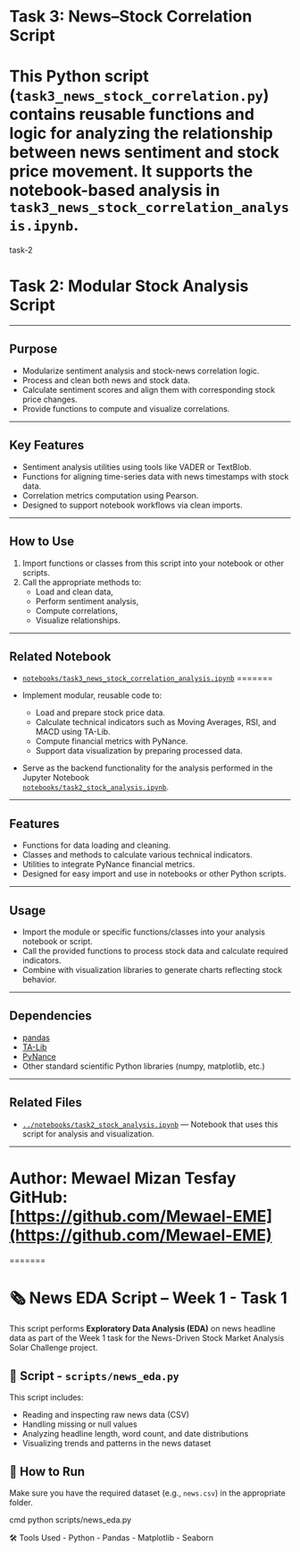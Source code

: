 # Task 3: News–Stock Correlation Script

This Python script (`task3_news_stock_correlation.py`) contains reusable functions and logic for analyzing the relationship between news sentiment and stock price movement. It supports the notebook-based analysis in `task3_news_stock_correlation_analysis.ipynb`.
=======
task-2
# Task 2: Modular Stock Analysis Script
---

## Purpose
- Modularize sentiment analysis and stock-news correlation logic.
- Process and clean both news and stock data.
- Calculate sentiment scores and align them with corresponding stock price changes.
- Provide functions to compute and visualize correlations.

---

## Key Features

- Sentiment analysis utilities using tools like VADER or TextBlob.
- Functions for aligning time-series data with news timestamps with stock data.
- Correlation metrics computation using Pearson.
- Designed to support notebook workflows via clean imports.

---

## How to Use

1. Import functions or classes from this script into your notebook or other scripts.
2. Call the appropriate methods to:
   - Load and clean data,
   - Perform sentiment analysis,
   - Compute correlations,
   - Visualize relationships.

---

## Related Notebook

- [`notebooks/task3_news_stock_correlation_analysis.ipynb`](../notebooks/task3_news_stock_correlation_analysis.ipynb)
=======
- Implement modular, reusable code to:
  - Load and prepare stock price data.
  - Calculate technical indicators such as Moving Averages, RSI, and MACD using TA-Lib.
  - Compute financial metrics with PyNance.
  - Support data visualization by preparing processed data.

- Serve as the backend functionality for the analysis performed in the Jupyter Notebook  
  [`notebooks/task2_stock_analysis.ipynb`](../notebooks/task2_stock_analysis.ipynb).

---

## Features

- Functions for data loading and cleaning.
- Classes and methods to calculate various technical indicators.
- Utilities to integrate PyNance financial metrics.
- Designed for easy import and use in notebooks or other Python scripts.

---

## Usage

- Import the module or specific functions/classes into your analysis notebook or script.
- Call the provided functions to process stock data and calculate required indicators.
- Combine with visualization libraries to generate charts reflecting stock behavior.

---

## Dependencies

- [pandas](https://pandas.pydata.org/)
- [TA-Lib](https://mrjbq7.github.io/ta-lib/)
- [PyNance](https://github.com/py-finance/pynance)
- Other standard scientific Python libraries (numpy, matplotlib, etc.)

---

## Related Files

- [`../notebooks/task2_stock_analysis.ipynb`](../notebooks/task2_stock_analysis.ipynb) — Notebook that uses this script for analysis and visualization.
---

**Author:** Mewael Mizan Tesfay  
**GitHub:** [https://github.com/Mewael-EME](https://github.com/Mewael-EME)
=======
=======
# 🗞️ News EDA Script – Week 1 - Task 1

This script performs **Exploratory Data Analysis (EDA)** on news headline data as part of the Week 1 task for the News-Driven Stock Market Analysis Solar Challenge project.

## 📄 Script - `scripts/news_eda.py`

This script includes:
- Reading and inspecting raw news data (CSV)
- Handling missing or null values
- Analyzing headline length, word count, and date distributions
- Visualizing trends and patterns in the news dataset

## 🔧 How to Run

Make sure you have the required dataset (e.g., `news.csv`) in the appropriate folder.

cmd
python scripts/news_eda.py

🛠️ Tools Used
    - Python
    - Pandas
    - Matplotlib
    - Seaborn
